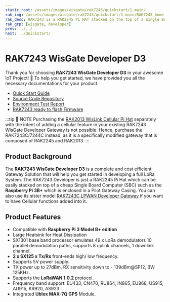 ```yaml
---
static_root: /assets/images/wisgate/rak7243/quickstart/1.main/
rak_img: /assets/images/wisgate/rak7243/quickstart/1.main/RAK7243_home.png
rak_desc: RAK7243 is a RAK2245 Pi HAT stacked on the top of a Single Board Computer (SBC) such as Raspberry Pi 3B+ which is enclosed in a Pilot Gateway Casing. It comes with a built-in GPS and a large heat sink for thermal dissipation.
rak_grp: [wisgate, developer]
prev: ../../
next: ../Quickstart/
---
```


# RAK7243 WisGate Developer D3
Thank you for choosing **RAK7243 WisGate Developer D3** in your awesome IoT Project! 🎉 To help you get started, we have provided you all the necessary documentations for your product.

* [Quick Start Guide](../Quickstart/)
* [Source Code Repository](https://github.com/RAKWireless/rak_common_for_gateway)
* [Environment Test Report](../Testing-Report/)
* [RAK7243 ready to flash Firmware](https://downloads.rakwireless.com/LoRa/Pilot-Gateway-Pro-RAK7243/Firmware/RAK7243_Latest_Firmware.zip)


:::tip 📝 NOTE
Purchasing the [RAK2013 WisLink Cellular Pi Hat](../../RAK2013) separately with the intent of adding a cellular feature in your existing RAK7243 WisGate Developer Gateway is not possible. Hence, purchase the RAK7243C/7244C instead, as it is a specifically modified gateway that is composed of RAK2245 and RAK2013.
:::

## Product Background

The **RAK7243 WisGate Developer D3** is a complete and cost efficient Gateway Solution that will help you get started in developing a full LoRa System. The RAK7243 Developer is just a RAK2245 Pi Hat which can be easily stacked on top of a cheap Single Board Computer (SBC) such as the **Raspberry Pi 3B+** which is enclosed in a Pilot Gateway Casing. You can also use its sister model [RAK7243C LPWAN Developer Gateway](https://store.rakwireless.com/products/rak7243c-pilot-gateway) if you want to have Cellular functions added into it.



## Product Features

- Compatible with **Raspberry Pi 3 Model B+ edition**
- Large Heatsink for Heat Dissipation
- SX1301 base band processor emulates 49 x LoRa demodulators 10 parallel demodulation paths, supports 8 uplink channels, 1 downlink channel.
- **2 x SX125 x Tx/Rx** front-ends high/ low frequency.
- Supports 5V power supply.
- TX power up to 27dBm, RX sensitivity down to - 139dBm@SF12, BW 125KHz.
- Supports the **LoRaWAN 1.0.2** protocol.
- Frequency band support: EU433, CN470, RU864, IN865, EU868, US915, AU915, KR920, AS923
- Integrated **Ublox MAX-7Q GPS** Module.
